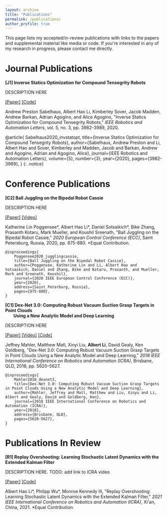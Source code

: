 ```yaml
---
layout: archive
title: "Publications"
permalink: /publications/
author_profile: true
---
```


This page lists my accepted/in-review publications with links to the papers and supplemental material like media or code. If you're interested in any of my research in progress, please contact me directly.

# Journal Publications
**[J1] Inverse Statics Optimization for Compound Tensegrity Robots**

DESCRIPTION HERE

[[Paper]](http://alberthli.github.io/files/invstatopt.pdf) [[Code]](https://github.com/apsabelhaus/tiso)

Andrew Preston Sabelhaus, Albert Hao Li, Kimberley Sover, Jacob Madden, Andrew Barkan, Adrian Agogino, and Alice Agogino, "Inverse Statics Optimization for Compound Tensegrity Robots," _IEEE Robotics and Automation Letters_, vol. 5, no. 3, pp. 3982-3989, 2020.

@article{
	Sabelhaus2020_invstatopt,
	title={Inverse Statics Optimization for Compound Tensegrity Robots},
	author={Sabelhaus, Andrew Preston and Li, Albert Hao and Sover, Kimberley and Madden, Jacob and Barkan, Andrew and Agogino, Adrian and Agogino, Alice},
	journal={IEEE Robotics and Automation Letters},
	volume={5},
	number={3},
	year={2020},
	pages={3982-3989},
}
{: .notice}

# Conference Publications
**[C2] Ball Juggling on the Bipedal Robot Cassie**

DESCRIPTION HERE

[[Paper]](http://alberthli.github.io/files/cassie.pdf) [[Video]](https://www.youtube.com/watch?v=tLrz_R_T6kg)

Katherine Lin Poggensee\*, Albert Hao Li\*, Daniel Sotsaikich\*, Bike Zhang, Prasanth Kotaru, Mark Mueller, and Koushil Sreenath, "Ball Juggling on the Bipedal Robot Cassie," _2020 European Control Conference (ECC)_, Saint Petersburg, Russia, 2020, pp. 875-880. \*Equal Contribution.

```
@inproceedings{
	Poggensee2020_jugglingcassie,
	title={Ball Juggling on the Bipedal Robot Cassie},
	author={Poggensee, Katherine Lin and Li, Albert Hao and Sotsaikich, Daniel and Zhang, Bike and Kotaru, Prasanth, and Mueller, Mark and Sreenath, Koushil},
	journal={2020 IEEE European Control Conference (ECC)},
	year={2020},
	address={Saint Peterburg, Russia},
	pages={875-880},
}
```

**[C1] Dex-Net 3.0: Computing Robust Vacuum Suction Grasp Targets in Point Clouds  
&nbsp;&nbsp;&nbsp;&nbsp;&nbsp;&nbsp;&nbsp;&nbsp;Using a New Analytic Model and Deep Learning**

DESCRIPTION HERE

[[Paper]](http://alberthli.github.io/files/dexnet.pdf) [[Video]](https://www.youtube.com/watch?v=dZIHmcaTJ_c&feature=emb_title) [[Code]](https://github.com/BerkeleyAutomation/dex-net)

Jeffrey Mahler, Matthew Matl, Xinyi Liu, **Albert Li**, David Gealy, Ken Goldberg, "Dex-Net 3.0: Computing Robust Vacuum Suction Grasp Targets in Point Clouds Using a New Analytic Model and Deep Learning," _2018 IEEE International Conference on Robotics and Automation (ICRA)_, Brisbane, QLD, 2018, pp. 5620-5627.

```
@inproceedings{
	Mahler2018_dexnet3,
	title={Dex-Net 3.0: Computing Robust Vacuum Suction Grasp Targets in Point Clouds Using a New Analytic Model and Deep Learning},
	author={Mahler, Jeffrey and Matl, Matthew and Liu, Xinyu and Li, Albert and Gealy, David and Goldberg, Ken},
	journal={2018 IEEE International Conference on Robotics and Automation (ICRA)},
	year={2018},
	address={Brisbane, QLD},
	pages={5620-5627},
}
```

# Publications In Review

**[R1] Replay Overshooting: Learning Stochastic Latent Dynamics with the Extended Kalman Filter**

DESCRIPTION HERE. TODO: add link to ICRA video

[[Paper]](http://alberthli.github.io/files/ro_submitted.pdf) [[Code]](https://github.com/wuphilipp/replay-overshooting)

Albert Hao Li\*, Philipp Wu\*, Monroe Kennedy III, "Replay Overshooting: Learning Stochastic Latent Dynamics with the Extended Kalman Filter," _2021 IEEE International Conference on Robotics and Automation (ICRA)_, Xi'an, China, 2021. \*Equal Contribution.
